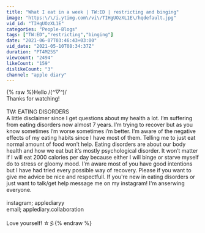 ```yaml
---
title: "What I eat in a week | TW:ED | restricting and binging"
image: "https:\/\/i.ytimg.com\/vi\/TIHgUOzXL1E\/hqdefault.jpg"
vid_id: "TIHgUOzXL1E"
categories: "People-Blogs"
tags: ["TW:ED","restricting","binging"]
date: "2021-06-07T03:46:43+03:00"
vid_date: "2021-05-10T08:34:37Z"
duration: "PT4M25S"
viewcount: "2494"
likeCount: "159"
dislikeCount: "3"
channel: "apple diary"
---
```

{% raw %}Hello /(*^▽^*)/ <br />Thanks for watching!<br /><br />TW: EATING DISORDERS <br />A little disclaimer since I get questions about my health a lot. I’m suffering from eating disorders now almost 7 years. I’m trying to recover but as you know sometimes I’m worse sometimes i’m better. I’m aware of the negative effects of my eating habits since I have most of them. Telling me to just eat normal amount of food won’t help. Eating disorders are about our body health and how we eat but it’s mostly psychological disorder. It won’t matter if I will eat 2000 calories per day because either I will binge or starve myself do to stress or gloomy mood. I'm aware most of you have good intentions but I have had tried every possible way of recovery. Please if you want to give me advice be nice and respectfull. If you're new in eating disorders or just want to talk/get help message me on my instagram! I'm anserwing everyone.<br /><br />instagram; applediaryy <br />email; applediary.collaboration <br /><br />Love yourself! ☆彡{% endraw %}
